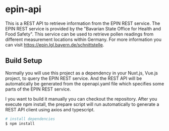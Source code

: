 # epin-api
This is a REST API to retrieve information from the EPIN REST service. The EPIN REST service is provided by the "Bavarian State Office for Health and Food Safety". This service can be used to retrieve pollen readings from different measurement locations within Germany. For more information you can visit https://epin.lgl.bayern.de/schnittstelle.


## Build Setup

Normally you will use this project as a dependency in your Nuxt.js, Vue.js project, to query the EPIN REST service. And the REST API will be automatically be generated from the openapi.yaml file which specifies some parts of the EPIN REST service.

I you want to build it manually you can checkout the repository. After you execute npm install, the prepare script will run automatically to generate a REST API client using axios and typescript.

```bash
# install dependencies
$ npm install
```
